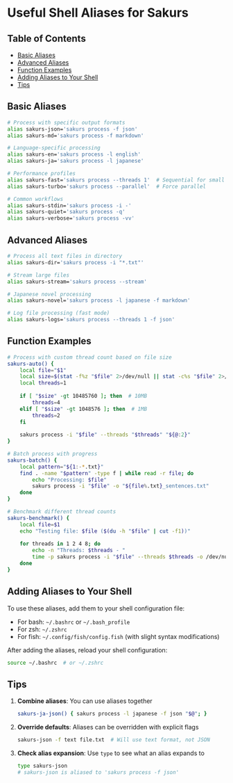 # Useful Shell Aliases for Sakurs

## Table of Contents

- [Basic Aliases](#basic-aliases)
- [Advanced Aliases](#advanced-aliases)
- [Function Examples](#function-examples)
- [Adding Aliases to Your Shell](#adding-aliases-to-your-shell)
- [Tips](#tips)

## Basic Aliases

```bash
# Process with specific output formats
alias sakurs-json='sakurs process -f json'
alias sakurs-md='sakurs process -f markdown'

# Language-specific processing
alias sakurs-en='sakurs process -l english'
alias sakurs-ja='sakurs process -l japanese'

# Performance profiles
alias sakurs-fast='sakurs process --threads 1'  # Sequential for small files
alias sakurs-turbo='sakurs process --parallel'  # Force parallel

# Common workflows
alias sakurs-stdin='sakurs process -i -'
alias sakurs-quiet='sakurs process -q'
alias sakurs-verbose='sakurs process -vv'
```

## Advanced Aliases

```bash
# Process all text files in directory
alias sakurs-dir='sakurs process -i "*.txt"'

# Stream large files
alias sakurs-stream='sakurs process --stream'

# Japanese novel processing
alias sakurs-novel='sakurs process -l japanese -f markdown'

# Log file processing (fast mode)
alias sakurs-logs='sakurs process --threads 1 -f json'
```

## Function Examples

```bash
# Process with custom thread count based on file size
sakurs-auto() {
    local file="$1"
    local size=$(stat -f%z "$file" 2>/dev/null || stat -c%s "$file" 2>/dev/null)
    local threads=1
    
    if [ "$size" -gt 10485760 ]; then  # 10MB
        threads=4
    elif [ "$size" -gt 1048576 ]; then  # 1MB
        threads=2
    fi
    
    sakurs process -i "$file" --threads "$threads" "${@:2}"
}

# Batch process with progress
sakurs-batch() {
    local pattern="${1:-*.txt}"
    find . -name "$pattern" -type f | while read -r file; do
        echo "Processing: $file"
        sakurs process -i "$file" -o "${file%.txt}_sentences.txt"
    done
}

# Benchmark different thread counts
sakurs-benchmark() {
    local file=$1
    echo "Testing file: $file ($(du -h "$file" | cut -f1))"
    
    for threads in 1 2 4 8; do
        echo -n "Threads: $threads - "
        time -p sakurs process -i "$file" --threads $threads -o /dev/null 2>&1 | grep real
    done
}
```

## Adding Aliases to Your Shell

To use these aliases, add them to your shell configuration file:

- For bash: `~/.bashrc` or `~/.bash_profile`
- For zsh: `~/.zshrc`
- For fish: `~/.config/fish/config.fish` (with slight syntax modifications)

After adding the aliases, reload your shell configuration:
```bash
source ~/.bashrc  # or ~/.zshrc
```

## Tips

1. **Combine aliases**: You can use aliases together
   ```bash
   sakurs-ja-json() { sakurs process -l japanese -f json "$@"; }
   ```

2. **Override defaults**: Aliases can be overridden with explicit flags
   ```bash
   sakurs-json -f text file.txt  # Will use text format, not JSON
   ```

3. **Check alias expansion**: Use `type` to see what an alias expands to
   ```bash
   type sakurs-json
   # sakurs-json is aliased to 'sakurs process -f json'
   ```
